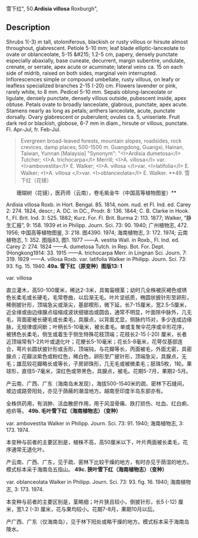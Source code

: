 雪下红",
50.**Ardisia villosa** Roxburgh",

## Description
Shrubs 1(-3) m tall, stoloniferous, blackish or rusty villous or hirsute almost throughout, glabrescent. Petiole 5-10 mm; leaf blade elliptic-lanceolate to ovate or oblanceolate, 5-15 &amp;#215; 1.2-5 cm, papery, densely punctate especially abaxially, base cuneate, decurrent, margin subentire, undulate, crenate, or serrate, apex acute or acuminate; lateral veins ca. 15 on each side of midrib, raised on both sides, marginal vein interrupted. Inflorescences simple or compound umbellate, rusty villous, on leafy or leafless specialized branches 2-15 (-20) cm. Flowers lavender or pink, rarely white, to 8 mm. Pedicel 5-10 mm. Sepals oblong-lanceolate or ligulate, densely punctate, densely villous outside, pubescent inside, apex obtuse. Petals ovate to broadly lanceolate, glabrous, punctate, apex acute. Stamens nearly as long as petals; anthers lanceolate, acute, punctate dorsally. Ovary glabrescent or puberulent; ovules ca. 5, uniseriate. Fruit dark red or blackish, globose, 6-7 mm in diam., hirsute or villous, punctate. Fl. Apr-Jul, fr. Feb-Jul.

> Evergreen broad-leaved forests, mountain slopes, roadsides, rock crevices, damp places; 500-1500 m. Guangdong, Guangxi, Hainan, Taiwan, Yunnan [Malaysia]
  "Synonym": "&lt;I&gt;Ardisia dumetosa&lt;/I&gt; Tutcher; &lt;I&gt;A. trichocarpa&lt;/I&gt; Merrill; &lt;I&gt;A. villosa&lt;/I&gt; var. &lt;I&gt;ambovestita&lt;/I&gt; E. Walker; &lt;I&gt;A. villosa &lt;/I&gt;var. &lt;I&gt;latifolia&lt;/I&gt; E. Walker; &lt;I&gt;A. villosa &lt;/I&gt;var. &lt;I&gt;oblanceolata&lt;/I&gt; E. Walker.
**49. 雪下红（花镜）
<p style='text-indent:28px'>珊瑚树（花镜），医药师（云南），卷毛紫金牛（中国高等植物图鉴）**

Ardisia villosa Roxb. in Hort. Bengal. 85. 1814, nom. nud. et Fl. Ind. ed. Carey 2: 274. 1824, descr.; A. DC. in DC., Prodr. 8: 136. 1844; C. B. Clarke in Hook. f., Fl. Brit. Ind. 3: 525. 1882; Kurz. For. Fl. Brit. Burma 2: 113. 1877; Walker, “静生汇报”, 9: 158. 1939 et in Philipp. Journ. Sci. 73: 90. 1940; 广州植物志, 472. 1956; 中国高等植物图鉴, 3: 218. 图4390. 1974; 海南植物志, 3: 172. 1974; 云南植物志, 1: 352. 图版83, 图1. 1977 ——A. vestita Wall. in Roxb., Fl. Ind. ed. Carey 2: 274. 1824 ——A. dumetosa Tutch. in Rep. Bot. For. Dept. (Hongkong1914: 33. 1915 ——A. trichocarpa Merr. in Lingnan Sci. Journ. 7: 319. 1929 ——A. villosa Roxb. var. latifolia Walker in Philipp. Journ. Sci. 73: 93. fig. 15. 1940.
**49a. 雪下红（原变种）图版13: 1**

var. villosa

直立灌木，高50-100厘米，稀达2-3米，具匍匐根茎；幼时几全株被灰褐色或锈色长柔毛或长硬毛，毛常卷曲，以后渐无毛。叶片坚纸质，椭圆状披针形至卵形，稀倒披针形，顶端急尖或渐尖，基部楔形，微下延，长7-15厘米，宽2.5-5厘米，近全缘或由边缘腺点缢缩成波状细锯齿或圆齿，通常不明显，叶面除中脉外，几无毛，背面密被长硬毛或长柔毛，具腺点，以背面尤显，侧脉约15对，多少连成边缘脉，无规律或间断；叶柄长5-10毫米，被长柔毛。单或复聚伞花序或伞形花序，被锈色长柔毛，侧生或着生于侧生特殊花枝顶端；花枝长2-15 (-20) 厘米，长者近顶端常有1-2片叶或退化叶；花梗长5-10毫米；花长5-8毫米，花萼仅基部连合，萼片长圆状披针形或舌形，顶端钝，与花瓣等长，丙面被毛，外面尤密，具密腺点；花瓣淡紫色或粉红色，稀白色，卵形至广披针形，顶端急尖，具腺点，无毛；雄蕊较花瓣略长或等长，子房卵珠形，几无毛或被微柔毛；胚珠5枚，1轮。果球形，直径5-7毫米，深红色或带黑色，具腺点，被毛。花期5-7月，果期2-5月。

产云南、广西、广东（海南岛未发现），海拔500-1540米的疏、密林下石缝间，坡边或路旁阳处，亦见于荫蔽的潮湿地方。越南至印度半岛东部亦有。

全株供药用，有消肿、活血散瘀作用，用于风湿骨痛、跌打损伤、吐血、红白痢、疮疥等。
**49b. 毛叶雪下红（海南植物志）（变种）**

var. ambovestita Walker in Philipp. Journ. Sci. 73: 91. 1940; 海南植物志, 3: 173. 1974.

本变种与前者的主要区别是，植株不高，高50厘米以下，叶片两面被长柔毛，花序通常无退化叶。

产云南、广西、广东，见于疏、密林下比较干燥的地方，有时亦见于荫湿的地方。模式标本采于海南岛五指山。
**49c. 狭叶雪下红（海南植物志）（变种）**

var. oblanceolata Walker in Philipp. Journ. Sci. 73: 93. fig. 16. 1940; 海南植物志, 3: 173. 1974.

本变种与前者的主要区别是，茎略细；叶片狭且较小，倒披针形，长5 (-12) 厘米，宽1.2 (-3) 厘米，花与果均较小。花期7-8月，果期10月以后。

产广西、广东（仅海南岛），见于林下阳处或略干燥的地方。模式标本采于海南岛陵水。
